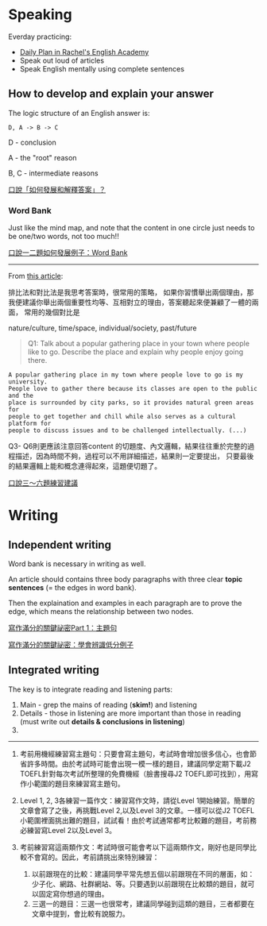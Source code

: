 # Speaking

Everday practicing:
- [Daily Plan in Rachel's English Academy](https://www.rachelsenglishacademy.com/enrollments?collection_id=139464)
- Speak out loud of articles
- Speak English mentally using complete sentences


## How to develop and explain your answer

The logic structure of an English answer is:

    D, A -> B -> C
 
 D - conclusion
 
 A - the "root" reason
 
 B, C - intermediate reasons

[口說「如何發展和解釋答案」？](http://sk2toefl.blogspot.com/p/earnest-toeflibt-tue-feb-2-232420-2016.html)


### Word Bank

Just like the mind map, and note that the content in one circle just needs to be one/two words, not too much!!


[口說一二題如何發展例子：Word Bank](http://sk2toefl.blogspot.com/p/david_20.html)

---

From [this article](http://sk2toefl.blogspot.com/p/blog-page_28.html):

排比法和對比法是我思考答案時，很常用的策略，
如果你習慣舉出兩個理由，那我便建議你舉出兩個重要性均等、互相對立的理由，答案聽起來便兼顧了一體的兩面，
常用的幾個對比是 

nature/culture, time/space, individual/society, past/future

> Q1: Talk about a popular gathering place in your town where people like to go.
    Describe the place and explain why people enjoy going there.

```
A popular gathering place in my town where people love to go is my university.
People love to gather there because its classes are open to the public and the
place is surrounded by city parks, so it provides natural green areas for
people to get together and chill while also serves as a cultural platform for
people to discuss issues and to be challenged intellectually. (...)
```

Q3- Q6則更應該注意回答content 的切題度、內文邏輯，結果往往重於完整的過程描述，因為時間不夠，過程可以不用詳細描述，結果則一定要提出，
只要最後的結果邏輯上能和概念連得起來，這題便切題了。



[口說三～六題練習建議](http://sk2toefl.blogspot.com/p/blog-page_95.html)

# Writing

## Independent writing
Word bank is necessary in writing as well.

An article should contains three body paragraphs with three clear __topic sentences__ (= the edges in word bank).

Then the explaination and examples in each paragraph are to prove the edge, which means the relationship between two nodes.

[寫作滿分的關鍵祕密Part 1：主題句](http://sk2toefl.blogspot.com/2013/12/part-1.html)

[寫作滿分的關鍵祕密：學會辨識低分例子](http://sk2toefl.blogspot.com/2013/11/blog-post_25.html)


## Integrated writing

The key is to integrate reading and listening parts:

1. Main - grep the mains of reading (__skim!__) and listening
2. Details - those in listening are more important than those in reading (must write out __details & conclusions in listening__)
3. 

---

1. 考前用機經練習寫主題句：只要會寫主題句，考試時會增加很多信心，也會節省許多時間。由於考試時可能會出現一模一樣的題目，建議同學定期下載J2 TOEFL針對每次考試所整理的免費機經（臉書搜尋J2 TOEFL即可找到），用寫作小範圍的題目來練習寫主題句。
2. Level 1, 2, 3各練習一篇作文：練習寫作文時，請從Level 1開始練習。簡單的文章會寫了之後，再挑戰Level 2,以及Level 3的文章。一樣可以從J2 TOEFL小範圍裡面挑出難的題目，試試看！由於考試通常都考比較難的題目，考前務必練習寫Level 2以及Level 3。
3. 考前練習寫這兩類作文：考試時很可能會考以下這兩類作文，剛好也是同學比較不會寫的。因此，考前請挑出來特別練習：

    1) 以前跟現在的比較：建議同學平常先想五個以前跟現在不同的層面，如：少子化、網路、社群網站、等。只要遇到以前跟現在比較類的題目，就可以固定寫你想過的理由。
    2) 三選一的題目：三選一也很常考，建議同學碰到這類的題目，三者都要在文章中提到，會比較有說服力。
